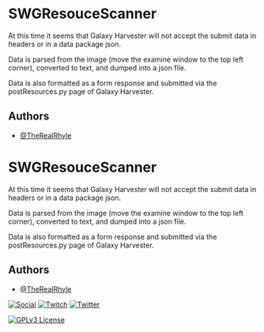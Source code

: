# SWGResouceScanner

At this time it seems that Galaxy Harvester will not accept the submit data in headers or in a data package json.

Data is parsed from the image (move the examine window to the top left corner), converted to text, and dumped into a json file.

Data is also formatted as a form response and submitted via the postResources.py page of Galaxy Harvester.



## Authors

- [@TheRealRhyle](https://www.github.com/TheRealRhyle)

# SWGResouceScanner

At this time it seems that Galaxy Harvester will not accept the submit data in headers or in a data package json.

Data is parsed from the image (move the examine window to the top left corner), converted to text, and dumped into a json file.

Data is also formatted as a form response and submitted via the postResources.py page of Galaxy Harvester.



## Authors

- [@TheRealRhyle](https://www.github.com/TheRealRhyle)

  
[![Social](https://img.shields.io/github/followers/TheRealRhyle?style=flat)](https://github.com/TheRealRhyle)
[![Twitch](https://img.shields.io/twitch/status/rhyle_?style=flat)](https://twitch.tv/rhyle_)
[![Twitter](https://img.shields.io/twitter/follow/rhyle_?style=plastic)](https://twitter.com/rhyle_)

[![GPLv3 License](https://img.shields.io/badge/License-GPL%20v3-yellow.svg)](https://opensource.org/licenses/)
